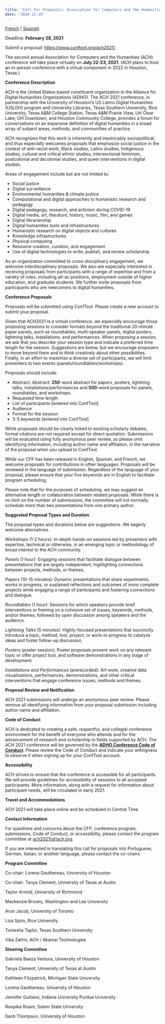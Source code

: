 ```yaml
---
title: 'Call for Proposals: Association for Computers and the Humanities 2021'
date: '2020-12-29'
---
```

[French](https://ach.org/blog/2020/12/29/appel-a-propositions/) | [Spanish](https://ach.org/blog/2020/12/29/convocatoria-association-for-computers-and-the-humanities-2021/)

Deadline: **February 28, 2021**

Submit a proposal: <https://www.conftool.org/ach2021/>

The second annual Association for Computers and the Humanities (ACH) conference will take place virtually on **July 22-23, 2021**. (ACH plans to host an in-person conference with a virtual component in 2022 in Houston, Texas.)

**Conference Description**

ACH is the United States-based constituent organization in the Alliance for Digital Humanities Organizations (ADHO). The ACH 2021 conference, in partnership with the University of Houston’s US Latino Digital Humanities (USLDH) program and University Libraries, Texas Southern University, Rice University, Texas A&amp;M College Station, Texas A&amp;M Prairie View, UH Clear Lake, UH Downtown, and Houston Community College, provides a forum for conversations on an expansive definition of digital humanities in a broad array of subject areas, methods, and communities of practice.

ACH recognizes that this work is inherently and inextricably sociopolitical, and thus especially welcomes proposals that emphasize social justice in the context of anti-racist work, Black studies, Latinx studies, Indigenous studies, cultural and critical ethnic studies, intersectional feminism, postcolonial and decolonial studies, and queer interventions in digital studies.

Areas of engagement include but are not limited to:

- Social justice
- Digital surveillance
- Environmental humanities &amp; climate justice
- Computational and digital approaches to humanistic research and pedagogy
- Digital pedagogy, research, and activism during COVID-19
- Digital media, art, literature, history, music, film, and games
- Digital librarianship
- Digital humanities tools and infrastructures
- Humanistic research on digital objects and cultures
- Knowledge infrastructures
- Physical computing
- Resource creation, curation, and engagement
- Use of digital technologies to write, publish, and review scholarship

As an organization committed to cross-disciplinary engagement, we welcome interdisciplinary proposals. We also are especially interested in receiving proposals from participants with a range of expertise and from a variety of roles, including alt-ac positions, employment outside of higher education, and graduate students. We further invite proposals from participants who are newcomers to digital humanities.

**Conference Proposals**

Proposals will be submitted using ConfTool. Please create a new account to submit your proposal.

Given that ACH2021 is a virtual conference, we especially encourage those proposing sessions to consider formats beyond the traditional 20-minute paper panels, such as roundtables, multi-speaker panels, digital posters, lightning talks, installations, and performances. When proposing a session, we ask that you describe your session type and indicate a preferred time length for the session. Suggestions are below, but we encourage proposers to move beyond them and to think creatively about other possibilities. Finally, in an effort to maximize a diverse set of participants, we will limit presenters to two events (panels/roundtables/workshops).

Proposals should include:

- Abstract: Abstract: **250**-word abstract for papers, posters, lightning talks, installations/performances and **500**-word proposals for panels, roundtables, and workshops.
- Requested time length
- List of participants \[entered into ConfTool\]
- Audience
- Format for the session
- 3-5 keywords \[entered into ConfTool\]

While proposals should be clearly linked to existing scholarly debates, formal citations are not required except for direct quotation. Submissions will be evaluated using fully anonymous peer review, so please omit identifying information, including author name and affiliation, in the narrative of the proposal when you upload to ConfTool.

While our CFP has been released in English, Spanish, and French, we welcome proposals for contributions in other languages. Proposals will be reviewed in the language of submission. Regardless of the language of your proposal, please ensure that your five keywords are in English to facilitate program scheduling.

Please note that for the purposes of scheduling, we may suggest an alternative length or collaboration between related proposals. While there is no limit on the number of submissions, the committee will not normally schedule more than two presentations from one primary author.

**Suggested Proposal Types and Duration**

The proposal types and durations below are suggestions. We eagerly welcome alternatives.

*Workshops* (1-2 hours): In-depth hands-on sessions led by presenters with expertise, technical or otherwise, in an emerging topic or methodology of broad interest to the ACH community.

*Panels* (1 hour): Engaging sessions that facilitate dialogue between presentations that are largely independent, highlighting connections between projects, methods, or themes.

*Papers* (10-15 minutes): Dynamic presentations that share experiments, works in progress, or sustained reflections and outcomes of more complete projects while engaging a range of participants and fostering connections and dialogue.

*Roundtables* (1 hour): Sessions for which speakers provide brief interventions or framing on a cohesive set of issues, keywords, methods, and/or themes, followed by open discussion among speakers and the audience.

*Lightning Talks* (5 minutes): Highly-focused presentations that succinctly introduce a topic, method, tool, project, or work-in-progress to catalyze ideas and foster follow-up discussion.

*Posters* (poster session): Poster proposals present work on any relevant topic or offer project tool, and software demonstrations in any stage of development.

*Installations and Performances* (prerecorded): Art work, creative data visualizations, performances, demonstrations, and other critical interventions that engage conference issues, methods and themes.

**Proposal Review and Notification**

ACH 2021 submissions will undergo an anonymous peer review. Please remove all identifying information from your proposal submission including author name and affiliation.

**Code of Conduct**

ACH is dedicated to creating a safe, respectful, and collegial conference environment for the benefit of everyone who attends and for the advancement of research and scholarship in fields supported by ACH. The ACH 2021 conference will be governed by the [**ADHO Conference Code of Conduct**](http://adho.org/administration/conference-coordinating-program-committee/adho-conference-code-conduct). Please review the Code of Conduct and indicate your willingness to observe it when signing up for your ConfTool account.

**Accessibility**

ACH strives to ensure that the conference is accessible for all participants. We will provide guidelines for accessibility of sessions to all accepted participants. More information, along with a request for information about participant needs, will be circulated in early 2021.

**Travel and Accommodations**

ACH 2021 will take place online and be scheduled in Central Time.

**Contact Information**

For questions and concerns about the CFP, conference program, submissions, Code of Conduct, or accessibility, please contact the program committee at [ach2021\[at\]ach.org](mailto:ach2021@ach.org).

If you are interested in translating this call for proposals into Portuguese, German, Italian, or another language, please contact the co-chairs.

**Program Committee**

Co-chair: Lorena Gauthereau, University of Houston

Co-chair: Tanya Clement, University of Texas at Austin

Taylor Arnold, University of Richmond

Mackenzie Brooks, Washington and Lee University

Arun Jacob, University of Toronto

Lisa Spiro, Rice University

Toniesha Taylor, Texas Southern University

Vika Zafrin, ACH / Akamai Technologies

**Steering Committee**

Gabriela Baeza Ventura, University of Houston

Tanya Clement, University of Texas at Austin

Kathleen Fitzpatrick, Michigan State University

Lorena Gauthereau, University of Houston

Jennifer Guiliano, Indiana University Purdue University

Roopika Risam, Salem State University

Santi Thompson, University of Houston